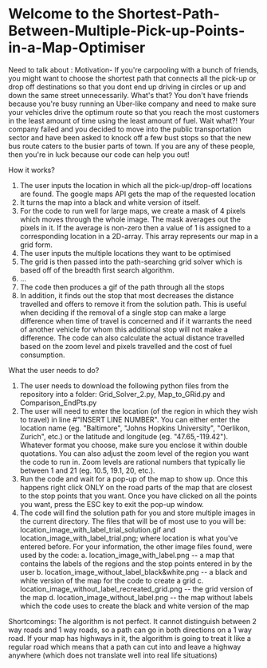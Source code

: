 
# Welcome to the Shortest-Path-Between-Multiple-Pick-up-Points-in-a-Map-Optimiser

Need to talk about :
Motivation- If you're carpooling with a bunch of friends, you might want to choose the shortest path that connects all the pick-up or drop off destinations so that you dont end up driving in circles or up and down the same street unnecessarily. What's that? You don't have friends because you're busy running an Uber-like company and need to make sure your vehicles drive the optimum route so that you reach the most customers in the least amount of time using the least amount of fuel. Wait what?! Your company failed and you decided to move into the public transportation sector and have been asked to knock off a few bust stops so that the new bus route caters to the busier parts of town. If you are any of these people, then you're in luck because our code can help you out!

How it works?
1. The user inputs the location in which all the pick-up/drop-off locations are found. The google maps API gets the map of the requested location
2. It turns the map into a black and white version of itself.
2. For the code to run well for large maps, we create a mask of 4 pixels which moves through the whole image. The mask averages out the pixels in it. If the average is non-zero then a value of 1 is assigned to a corresponding location in a 2D-array. This array represents our map in a grid form.
3. The user inputs the multiple locations they want to be optimised 
3. The grid is then passed into the path-searching grid solver which is based off of the breadth first search algorithm.
4. ...
5. The code then produces a gif of the path through all the stops
6. In addition, it finds out the stop that most decreases the distance travelled and offers to remove it from the solution path. This is useful when deciding if the removal of a single stop can make a large difference when time of travel is concerned and if it warrants the need of another vehicle for whom this additional stop will not make a difference. The code can also calculate the actual distance travelled based on the zoom level and pixels travelled and the cost of fuel consumption. 

What the user needs to do?
1. The user needs to download the following python files from the repository into a folder: Grid_Solver_2.py, Map_to_GRid.py and Comparison_EndPts.py
2. The user will need to enter the location (of the region in which they wish to travel) in line #"INSERT LINE NUMBER". You can either enter the location name (eg. "Baltimore", "Johns Hopkins University", "Oerlikon, Zurich", etc.) or the latitude and longitude (eg. "47.65,-119.42"). Whatever format you choose, make sure you enclose it within double quotations. You can also adjust the zoom level of the region you want the code to run in. Zoom levels are rational numbers that typically lie between 1 and 21 (eg. 10.5, 19.1, 20, etc.). 
3. Run the code and wait for a pop-up of the map to show up. Once this happens right click ONLY on the road parts of the map that are closest to the stop points that you want. Once you have clicked on all the points you want, press the ESC key to exit the pop-up window.
4. The code will find the solution path for you and store multiple images in the current directory.
   The files that will be of most use to you will be: location_image_with_label_trial_solution.gif and            location_image_with_label_trial.png; where location is what you've entered before.
  For your information, the other image files found, were used by the code:
  a. location_image_with_label.png -- a map that contains the labels of the regions and the stop points entered in by the user
  b. location_image_without_label_black&white.png -- a black and white version of the map for the code to create a grid
  c. location_image_without_label_recreated_grid.png -- the grid version of the map
  d. location_image_without_label.png -- the map without labels which the code uses to create the black and white version of the map

Shortcomings:
The algorithm is not perfect. It cannot distinguish between 2 way roads and 1 way roads, so a path can go in both directions on a 1 way road. If your map has highways in it, the algorithm is going to treat it like a regular road which means that a path can cut into and leave a highway anywhere (which does not translate well into real life situations)

